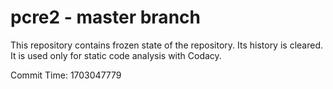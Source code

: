 # pcre2 - master branch

This repository contains frozen state of the repository.
Its history is cleared. It is used only for static code
analysis with Codacy.

Commit Time: 1703047779